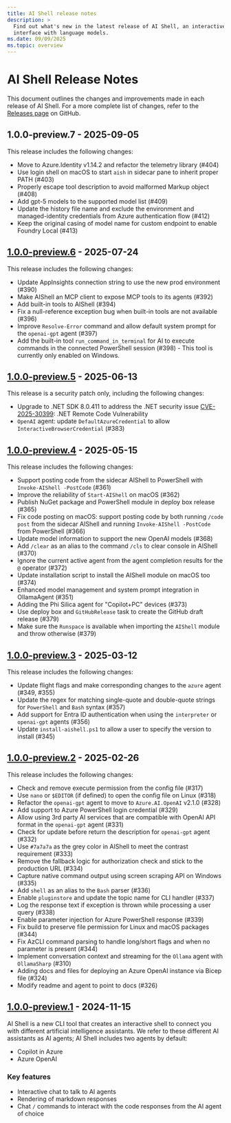 ```yaml
---
title: AI Shell release notes
description: >
  Find out what's new in the latest release of AI Shell, an interactive shell that provides a chat
  interface with language models.
ms.date: 09/09/2025
ms.topic: overview
---
```

# AI Shell Release Notes

This document outlines the changes and improvements made in each release of AI Shell. For a more
complete list of changes, refer to the [Releases page][06] on GitHub.

## 1.0.0-preview.7 - 2025-09-05

This release includes the following changes:

- Move to Azure.Identity v1.14.2 and refactor the telemetry library (#404)
- Use login shell on macOS to start `aish` in sidecar pane to inherit proper PATH (#403)
- Properly escape tool description to avoid malformed Markup object (#408)
- Add gpt-5 models to the supported model list (#409)
- Update the history file name and exclude the environment and managed-identity credentials from
  Azure authentication flow (#412)
- Keep the original casing of model name for custom endpoint to enable Foundry Local (#413)

## [1.0.0-preview.6][02] - 2025-07-24

<a id="1.0.0-preview.6"></a>

This release includes the following changes:

- Update AppInsights connection string to use the new prod environment (#390)
- Make AIShell an MCP client to expose MCP tools to its agents (#392)
- Add built-in tools to AIShell (#394)
- Fix a null-reference exception bug when built-in tools are not available (#396)
- Improve `Resolve-Error` command and allow default system prompt for the `openai-gpt` agent (#397)
- Add the built-in tool `run_command_in_terminal` for AI to execute commands in the connected
  PowerShell session (#398) - This tool is currently only enabled on Windows.

## [1.0.0-preview.5][08] - 2025-06-13

This release is a security patch only, including the following changes:

- Upgrade to .NET SDK 8.0.411 to address the .NET security issue [CVE-2025-30399][362]: .NET Remote
  Code Vulnerability
- `OpenAI` agent: update `DefaultAzureCredential` to allow `InteractiveBrowserCredential`
  (#383)

## [1.0.0-preview.4][04] - 2025-05-15

This release includes the following changes:

- Support posting code from the sidecar AIShell to PowerShell with `Invoke-AIShell -PostCode` (#361)
- Improve the reliability of `Start-AIShell` on macOS (#362)
- Publish NuGet package and PowerShell module in deploy box release (#365)
- Fix code posting on macOS: support posting code by both running `/code post` from the sidecar
  AIShell and running `Invoke-AIShell -PostCode` from PowerShell (#366)
- Update model information to support the new OpenAI models (#368)
- Add `/clear` as an alias to the command `/cls` to clear console in AIShell (#370)
- Ignore the current active agent from the agent completion results for the `@` operator (#372)
- Update installation script to install the AIShell module on macOS too (#374)
- Enhanced model management and system prompt integration in OllamaAgent (#351)
- Adding the Phi Silica agent for "Copilot+PC" devices (#373)
- Use deploy box and `GitHubRelease` task to create the GitHub draft release (#379)
- Make sure the `Runspace` is available when importing the `AIShell` module and throw otherwise
  (#379)

## [1.0.0-preview.3][07] - 2025-03-12

This release includes the following changes:

- Update flight flags and make corresponding changes to the `azure` agent (#349, #355)
- Update the regex for matching single-quote and double-quote strings for `PowerShell` and `Bash`
  syntax (#357)
- Add support for Entra ID authentication when using the `interpreter` or `openai-gpt` agents (#356)
- Update `install-aishell.ps1` to allow a user to specify the version to install (#345)

## [1.0.0-preview.2][01] - 2025-02-26

This release includes the following changes:

- Check and remove execute permission from the config file (#317)
- Use `nano` or `$EDITOR` (if defined) to open the config file on Linux (#318)
- Refactor the `openai-gpt` agent to move to `Azure.AI.OpenAI` v2.1.0 (#328)
- Add support to Azure PowerShell login credential (#329)
- Allow using 3rd party AI services that are compatible with OpenAI API format in the `openai-gpt`
  agent (#331)
- Check for update before return the description for `openai-gpt` agent (#332)
- Use `#7a7a7a` as the grey color in AIShell to meet the contrast requirement (#333)
- Remove the fallback logic for authorization check and stick to the production URL (#334)
- Capture native command output using screen scraping API on Windows (#335)
- Add `shell` as an alias to the `Bash` parser (#336)
- Enable `pluginstore` and update the topic name for CLI handler (#337)
- Log the response text if exception is thrown while processing a user query (#338)
- Enable parameter injection for Azure PowerShell response (#339)
- Fix build to preserve file permission for Linux and macOS packages (#344)
- Fix AzCLI command parsing to handle long/short flags and when no parameter is present (#344)
- Implement conversation context and streaming for the `Ollama` agent with `OllamaSharp` (#310)
- Adding docs and files for deploying an Azure OpenAI instance via Bicep file (#324)
- Modify readme and agent to point to docs (#326)

## [1.0.0-preview.1][03] - 2024-11-15

AI Shell is a new CLI tool that creates an interactive shell to connect you with different
artificial intelligence assistants. We refer to these different AI assistants as AI agents; AI Shell
includes two agents by default:

- Copilot in Azure
- Azure OpenAI

### Key features

- Interactive chat to talk to AI agents
- Rendering of markdown responses
- Chat `/` commands to interact with the code responses from the AI agent of choice

<!-- link references -->
[01]: https://devblogs.microsoft.com/powershell/ai-shell-preview-2/
[02]: https://devblogs.microsoft.com/powershell/preview-6-ai-shell/
[03]: https://devblogs.microsoft.com/powershell/announcing-the-public-preview-of-ai-shell/
[04]: https://devblogs.microsoft.com/powershell/preview-4-ai-shell/
[06]: https://github.com/PowerShell/AIShell/releases
[07]: https://github.com/PowerShell/AIShell/releases/tag/v1.0.0-preview.3
[08]: https://github.com/PowerShell/AIShell/releases/tag/v1.0.0-preview.5
[362]: https://github.com/dotnet/announcements/issues/362
